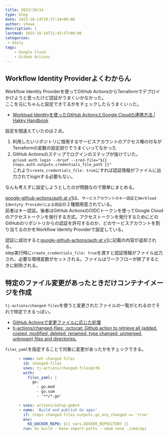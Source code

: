 ```yaml
---
title: 2023/10/14
type: blog
date: 2023-10-14T19:37:24+09:00
author: showa
description: |
lastmod: 2023-10-14T21:43:57+09:00
categories:
 - daily
tags:
    - Google Cloud
    - GitHub Actions
---
```


## Workflow Identity Providerよくわからん

Workflow Identity Providerを使ってGitHub ActionsからTerraformでデプロイかけようと思ったけど認証がうまくいかなかった。  
ここを元にちゃんと設定できてるかをチェックしたらうまくいった。  

- [Workload Identityを使ったGitHub ActionsとGoogle Cloudの連携方法 | Hakky Handbook](https://book.st-hakky.com/docs/how-to-use-workload-identity-gha/)

設定を間違えていたのは２点。  

1. 利用したいリポジトリに借用するサービスアカウントのアクセス権の付与がTerraformの変数の設定誤りでうまくいってなかった
2. GitHub Actionsのステップでログインのステップが抜けていた。  
   `gcloud auth login --brief --cred-file="${{ steps.auth.outputs.credentials_file_path }}"`  
   これより`create_credentials_file: true`にすれば認証情報がファイルに出力されてloginする必要もない。  

なんも考えずに設定しようとしたのが問題なので簡単にまとめる。  

[google-github-actions/auth at v1](https://github.com/google-github-actions/auth/tree/v1/)は、`サービスアカウントのキー認証`と`Workload Identyty Providerによる認証`の２種類用意されている。  
前者はキー認証。後者はGitHub ActionsのOIDCトークンを使ってGoogle Cloudのアクセストークンを発行する方式。アクセストークンを発行するためにどのGitHubのリポジトリからの認証を許可するのか、どのサービスアカウントを割り当てるのかをWorkflow Identity Providerで設定している。  

認証に成功すると[google-github-actions/auth at v1](https://github.com/google-github-actions/auth/tree/v1/#outputs)に記載の内容が返却される。  
step実行時に`create_credentials_file: true`を渡すと認証情報がファイル出力され、必要な環境変数がセットされる。ファイルはワークフローが終了するときに削除される。  

## 特定のファイル変更があったときだけコンテナイメージを作成

`tj-actions/changed-files`を使うと変更されたファイルの一覧がとれるのでそれで特定できるっぽい。  

- [GitHub Actionsで変更ファイルに応じた処理](https://r7kamura.com/articles/2022-03-30-github-actions-changed-files)
- [tj-actions/changed-files: :octocat: Github action to retrieve all (added, copied, modified, deleted, renamed, type changed, unmerged, unknown) files and directories.](https://github.com/tj-actions/changed-files#input_files_yaml)

`files_yaml`を指定することで対象に変更があったかをチェックできる。  

```yaml
      - name: Get changed files
        id: changed-files
        uses: tj-actions/changed-files@v39
        with:
          files_yaml: |
            go:
              - go.mod
              - go.sum
              - '**/*.go'

      - uses: actions/setup-go@v4
      - name: 'Build and publish Go apps'
        if: steps.changed-files.outputs.go_any_changed == 'true'
        env:
          KO_DOCKER_REPO: ${{ vars.DOCKER_REPOSITORY }}
        run: ko build --base-import-paths --sbom none ./cmd/api
```
